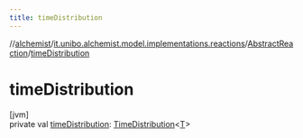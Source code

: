 ```yaml
---
title: timeDistribution
---
```

//[alchemist](../../../index.html)/[it.unibo.alchemist.model.implementations.reactions](../index.html)/[AbstractReaction](index.html)/[timeDistribution](time-distribution.html)



# timeDistribution



[jvm]\
private val [timeDistribution](time-distribution.html): [TimeDistribution](../../it.unibo.alchemist.model.interfaces/-time-distribution/index.html)<[T](../../it.unibo.alchemist.model.implementations.layers/-step-layer/index.html)>




